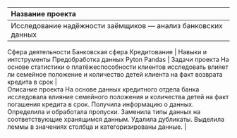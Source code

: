 | Название проекта | 
|:------------- |
| Исследование надёжности заёмщиков — анализ банковских данных      | 
Сфера деятельности
Банковская сфера Кредитование |
Навыки и интструменты 
Предобработка данных Pyton Pandas |
Задачи проекта 
На основе статистики о платёжеспособности клиентов исследовать влияет ли семейное положение и количество детей клиента на факт возврата кредита в срок |    
Описание проекта
На основе данных кредитного отдела банка исследовала влияние семейного положения и количества детей на факт погашения кредита в срок. Получила информацию о данных. Определила и обработала пропуски. Заменила типы данных на соответствующие хранящимся данным. Удалила дубликаты. Выделила леммы в значениях столбца и категоризированы данные. |
